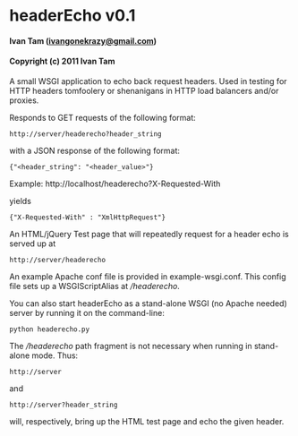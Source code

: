 # headerEcho v0.1
#### Ivan Tam (ivangonekrazy@gmail.com)
#### Copyright (c) 2011 Ivan Tam

A small WSGI application to echo back request headers.
Used in testing for HTTP headers tomfoolery or shenanigans
in HTTP load balancers and/or proxies.

Responds to GET requests of the following format:

    http://server/headerecho?header_string

with a JSON response of the following format:

    {"<header_string": "<header_value>"}

Example:
    http://localhost/headerecho?X-Requested-With

  yields

    {"X-Requested-With" : "XmlHttpRequest"}

An HTML/jQuery Test page that will repeatedly request
for a header echo is served up at

    http://server/headerecho

An example Apache conf file is provided in example-wsgi.conf. 
This config file sets up a WSGIScriptAlias at _/headerecho_. 

You can also start headerEcho as a stand-alone WSGI (no Apache needed) server
by running it on the command-line:

    python headerecho.py

The _/headerecho_ path fragment is not necessary when running in stand-alone mode. Thus:

    http://server

and 
    
    http://server?header_string

will, respectively, bring up the HTML test page and echo the given header.
